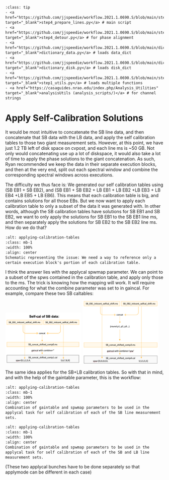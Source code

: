 `````{admonition} The tasks in this chapter use the following scripts:
:class: tip
- <a href="https://github.com/jjspeedie/workflow.2021.1.0690.S/blob/main/step4_prepare_lines.py" target="_blank">step4_prepare_lines.py</a> # main script
- <a href="https://github.com/jjspeedie/workflow.2021.1.0690.S/blob/main/step4_detour.py" target="_blank">step4_detour.py</a> # for phase alignment
- <a href="https://github.com/jjspeedie/workflow.2021.1.0690.S/blob/main/dictionary_data.py" target="_blank">dictionary_data.py</a> # loads data_dict
- <a href="https://github.com/jjspeedie/workflow.2021.1.0690.S/blob/main/dictionary_disk.py" target="_blank">dictionary_disk.py</a> # loads disk_dict
- <a href="https://github.com/jjspeedie/workflow.2021.1.0690.S/blob/main/step1_utils.py" target="_blank">step1_utils.py</a> # loads multiple functions
- <a href="https://casaguides.nrao.edu/index.php/Analysis_Utilities" target="_blank">analysisUtils (analysis_scripts/)</a> # for channel strings
`````

# Apply Self-Calibration Solutions

It would be most intuitive to concatenate the SB line data, and then concatenate that SB data with the LB data, and apply the self calibration tables to those two giant measurement sets. However, at this point, we have just 1.2 TB left of disk space on cvpost, and each line ms is ~50 GB. Not only would concatenating use up a lot of diskspace, it would also take a lot of time to apply the phase solutions to the giant concatenation. As such, Ryan recommended we keep the data in their separate execution blocks, and then at the very end, split out each spectral window and combine the corresponding spectral windows across executions.


The difficulty we thus face is: We generated our self calibration tables using (SB EB1 + SB EB2), and (SB EB1 + SB EB2 + LB EB1 + LB EB2 +LB EB3 + LB EB4 +LB EB5 + LB EB6). This means that each calibration table is big, and contains solutions for all those EBs. But we now want to apply each calibration table to only a subset of the data it was generated with. In other words, although the SB calibration tables have solutions for SB EB1 and SB EB2, we want to only apply the solutions for SB EB1 to the SB EB1 line ms, and then separately apply the solutions for SB EB2 to the SB EB2 line ms. How do we do that?


```{figure} images/step4_difficulty.jpg
:alt: applying-calibration-tables
:class: mb-1
:width: 100%
:align: center
Schematic representing the issue: We need a way to reference only a certain execution block's portion of each calibration table.
```

I think the answer lies with the applycal spwmap parameter. We can point to a subset of the spws contained in the calibration table, and apply only those to the ms. The trick is knowing how the mapping will work. It will require accounting for what the combine parameter was set to in gaincal. For example, compare these two SB caltables:

<img src="images/step4_difficulty_SB_p1.png" alt="step4_difficulty_SB_p1" class="mb-1" width="48%">
<img src="images/step4_difficulty_SB_p4.png" alt="step4_difficulty_SB_p4" class="mb-1" width="48%">

The same idea applies for the SB+LB calibration tables.
So with that in mind, and with the help of the gaintable parameter, this is the workflow:

```{figure} images/step4_difficulty_workflow_SB.png
:alt: applying-calibration-tables
:class: mb-1
:width: 100%
:align: center
Combination of gaintable and spwmap parameters to be used in the applycal task for self calibration of each of the SB line measurement sets.
```

```{figure} images/step4_difficulty_workflow_BB.png
:alt: applying-calibration-tables
:class: mb-1
:width: 100%
:align: center
Combination of gaintable and spwmap parameters to be used in the applycal task for self calibration of each of the SB and LB line measurement sets.
```

(These two applycal bunches have to be done separately so that applymode can be different in each case)
